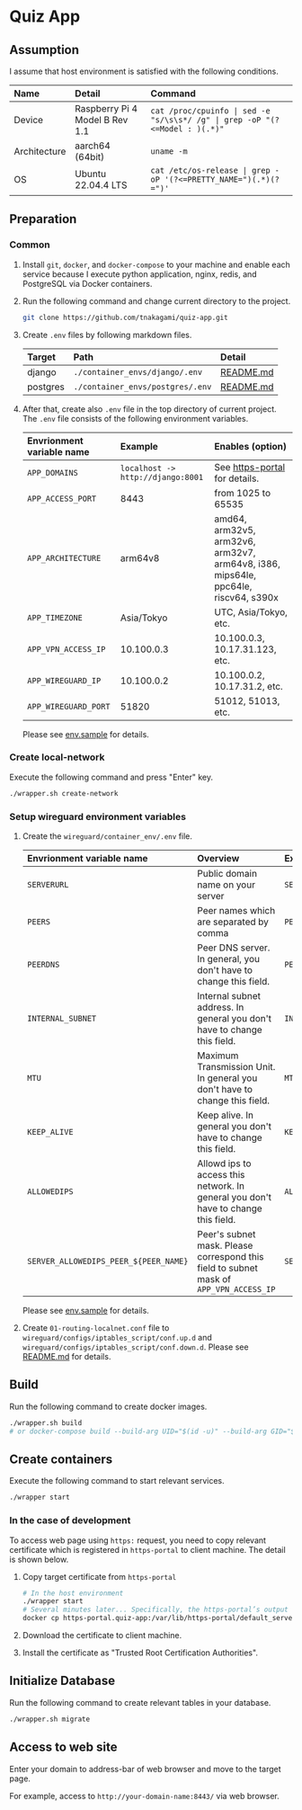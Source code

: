 # Quiz App
## Assumption
I assume that host environment is satisfied with the following conditions.

| Name | Detail | Command |
| :---- | :---- | :---- |
| Device | Raspberry Pi 4 Model B Rev 1.1 | `cat /proc/cpuinfo \| sed -e "s/\s\s*/ /g" \| grep -oP "(?<=Model : )(.*)"` |
| Architecture | aarch64 (64bit) | `uname -m` |
| OS | Ubuntu 22.04.4 LTS | `cat /etc/os-release \| grep -oP '(?<=PRETTY_NAME=")(.*)(?=")'` |

## Preparation
### Common
1. Install `git`, `docker`, and `docker-compose` to your machine and enable each service because I execute python application, nginx, redis, and PostgreSQL via Docker containers.

1. Run the following command and change current directory to the project.

    ```bash
    git clone https://github.com/tnakagami/quiz-app.git
    ```

1. Create `.env` files by following markdown files.

    | Target | Path | Detail |
    | :---- | :---- | :---- |
    | django | `./container_envs/django/.env` | [README.md](./container_envs/django/README.md) |
    | postgres | `./container_envs/postgres/.env` | [README.md](./container_envs/postgres/README.md) |

1. After that, create also `.env` file in the top directory of current project. The `.env` file consists of the following environment variables.

    | Envrionment variable name | Example | Enables (option) |
    | :---- | :---- | :---- |
    | `APP_DOMAINS` | `localhost -> http://django:8001` | See [https-portal](https://github.com/SteveLTN/https-portal) for details. |
    | `APP_ACCESS_PORT` | 8443 | from 1025 to 65535 |
    | `APP_ARCHITECTURE` | arm64v8 | amd64, arm32v5, arm32v6, arm32v7, arm64v8, i386, mips64le, ppc64le, riscv64, s390x |
    | `APP_TIMEZONE` | Asia/Tokyo | UTC, Asia/Tokyo, etc. |
    | `APP_VPN_ACCESS_IP` | 10.100.0.3 | 10.100.0.3, 10.17.31.123, etc. |
    | `APP_WIREGUARD_IP` | 10.100.0.2 | 10.100.0.2, 10.17.31.2, etc. |
    | `APP_WIREGUARD_PORT` | 51820 | 51012, 51013, etc. |

    Please see [env.sample](./env.sample) for details.

### Create local-network
Execute the following command and press "Enter" key.

```bash
./wrapper.sh create-network
```

### Setup wireguard environment variables
1. Create the `wireguard/container_env/.env` file.

    | Envrionment variable name | Overview | Example |
    | :---- | :---- | :---- |
    | `SERVERURL` | Public domain name on your server | `SERVERURL=example.com` |
    | `PEERS` | Peer names which are separated by comma | `PEERS=PublicServer,OtherServer` |
    | `PEERDNS` | Peer DNS server. In general, you don't have to change this field. | `PEERDNS=8.8.8.8,10.0.11.1` |
    | `INTERNAL_SUBNET` | Internal subnet address. In general you don't have to change this field.  | `INTERNAL_SUBNET=10.0.11.0/24` |
    | `MTU` | Maximum Transmission Unit. In general you don't have to change this field. | `MTU=1380` |
    | `KEEP_ALIVE` | Keep alive. In general you don't have to change this field. | `KEEP_ALIVE=25` |
    | `ALLOWEDIPS` | Allowd ips to access this network. In general you don't have to change this field. | `ALLOWEDIPS=10.0.11.0/24` |
    | `SERVER_ALLOWEDIPS_PEER_${PEER_NAME}` | Peer's subnet mask. Please correspond this field to subnet mask of `APP_VPN_ACCESS_IP` | `SERVER_ALLOWEDIPS_PEER_PublicServer=10.100.0.0/24` |

    Please see [env.sample](./wireguard/container_env/env.sample) for details.

1. Create `01-routing-localnet.conf` file to `wireguard/configs/iptables_script/conf.up.d` and `wireguard/configs/iptables_script/conf.down.d`. Please see [README.md](./wireguard/configs/iptables_script/README.md) for details.

## Build
Run the following command to create docker images.

```bash
./wrapper.sh build
# or docker-compose build --build-arg UID="$(id -u)" --build-arg GID="$(id -g)"
```

## Create containers
Execute the following command to start relevant services.

```bash
./wrapper start
```

### In the case of development
To access web page using `https:` request, you need to copy relevant certificate which is registered in `https-portal` to client machine. The detail is shown below.

1. Copy target certificate from `https-portal`

    ```bash
    # In the host environment
    ./wrapper start
    # Several minutes later... Specifically, the https-portal’s output log includes "s6-rc: info: service legacy-services successfully started".
    docker cp https-portal.quiz-app:/var/lib/https-portal/default_server/default_server.crt .
    ```

1. Download the certificate to client machine.
1. Install the certificate as "Trusted Root Certification Authorities".

## Initialize Database
Run the following command to create relevant tables in your database.

```bash
./wrapper.sh migrate
```

## Access to web site
Enter your domain to address-bar of web browser and move to the target page.

For example, access to `http://your-domain-name:8443/` via web browser.